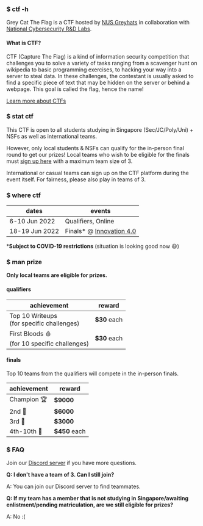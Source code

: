 ### $ ctf -h

Grey Cat The Flag is a CTF hosted by [NUS Greyhats](https://nusgreyhats.org) in collaboration with [National Cybersecurity R&D Labs](https://ncl.sg).

#### What is CTF?

CTF (Capture The Flag) is a kind of information security competition that challenges you to solve a variety of tasks ranging from a scavenger hunt on wikipedia to basic programming exercises, to hacking your way into a server to steal data. In these challenges, the contestant is usually asked to find a specific piece of text that may be hidden on the server or behind a webpage. This goal is called the flag, hence the name!

[Learn more about CTFs](https://dev.to/atan/what-is-ctf-and-how-to-get-started-3f04)

### $ stat ctf

This CTF is open to all students studying in Singapore (Sec/JC/Poly/Uni) + NSFs as well as international teams.

However, only local students & NSFs can qualify for the in-person final round to get our prizes! Local teams who wish to be eligible for the finals must [sign up here](/reg) with a maximum team size of 3.

International or casual teams can sign up on the CTF platform during the event itself. For fairness, please also play in teams of 3.

### $ where ctf

dates | events
-- | --
6-10 Jun 2022  | Qualifiers, Online
18-19 Jun 2022 | Finals* @ [Innovation 4.0](https://goo.gl/maps/2v6W1HnpuAwjyQPu5)

***Subject to COVID-19 restrictions** (situation is looking good now 😃)

### $ man prize

**Only local teams are eligible for prizes.**

#### qualifiers

achievement | reward
-- | --
Top 10 Writeups<br/>(for specific challenges)  | **$30** each
First Bloods 🩸 <br/>(for 10 specific challenges) | **$30** each

#### finals

Top 10 teams from the qualifiers will compete in the in-person finals.

achievement | reward
-- | --
Champion 🏆 | **$9000**
2nd 🥈 | **$6000**
3rd 🥉 | **$3000**
4th-10th 🙂 | **$450** each

### $ FAQ

Join our [Discord server](https://discord.gg/CRXSBC8r) if you have more questions.

**Q: I don't have a team of 3. Can I still join?**

A: You can join our Discord server to find teammates.

**Q: If my team has a member that is not studying in Singapore/awaiting enlistment/pending matriculation, are we still eligible for prizes?**

A: No :(